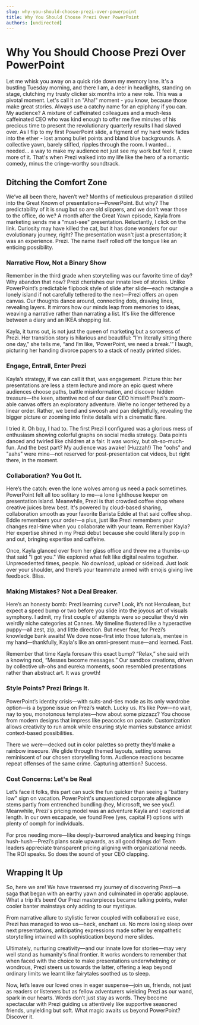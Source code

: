 ```yaml
---
slug: why-you-should-choose-prezi-over-powerpoint
title: Why You Should Choose Prezi Over PowerPoint
authors: [undirected]
---
```



# Why You Should Choose Prezi Over PowerPoint

Let me whisk you away on a quick ride down my memory lane. It's a bustling Tuesday morning, and there I am, a deer in headlights, standing on stage, clutching my trusty clicker six months into a new role. This was a pivotal moment. Let's call it an "Aha!" moment - you know, because those make great stories. Always use a catchy name for an epiphany if you can. My audience? A mixture of caffeinated colleagues and a much-less caffeinated CEO who was kind enough to offer me five minutes of his precious time to present the revolutionary quarterly results I had slaved over. As I flip to my first PowerPoint slide, a figment of my hard work fades into the ether - lost among bullet points and bland blue backgrounds. A collective yawn, barely stifled, ripples through the room. I wanted... needed... a way to make my audience not just see my work but feel it, crave more of it. That's when Prezi walked into my life like the hero of a romantic comedy, minus the cringe-worthy soundtrack.

## Ditching the Comfort Zone

We’ve all been there, haven’t we? Months of meticulous preparation distilled into the Great Known of presentations—PowerPoint. But why? The predictability of it is snug but so are old slippers, and we don't wear those to the office, do we? A month after the Great Yawn episode, Kayla from marketing sends me a "must-see" presentation. Reluctantly, I click on the link. Curiosity may have killed the cat, but it has done wonders for our evolutionary journey, right? The presentation wasn't just a presentation; it was an experience. Prezi. The name itself rolled off the tongue like an enticing possibility.

### Narrative Flow, Not a Binary Show

Remember in the third grade when storytelling was our favorite time of day? Why abandon that now? Prezi cherishes our innate love of stories. Unlike PowerPoint’s predictable flipbook style of slide after slide—each rectangle a lonely island if not carefully tethered to the next—Prezi offers an open canvas. Our thoughts dance around, connecting dots, drawing lines, revealing layers. It mirrors how our minds leap from memories to ideas, weaving a narrative rather than narrating a list. It's like the difference between a diary and an IKEA shopping list.

Kayla, it turns out, is not just the queen of marketing but a sorceress of Prezi. Her transition story is hilarious and beautiful: “I’m literally sitting there one day,” she tells me, “and I’m like, ‘PowerPoint, we need a break.’” I laugh, picturing her handing divorce papers to a stack of neatly printed slides. 

### Engage, Entrall, Enter Prezi

Kayla’s strategy, if we can call it that, was engagement. Picture this: her presentations are less a stern lecture and more an epic quest where audiences choose paths, battle misinformation, and discover hidden treasure—the keen, attentive nod of our dear CEO himself! Prezi's zoom-able canvas offers an exploratory adventure. We’re no longer tethered by a linear order. Rather, we bend and swoosh and pan delightfully, revealing the bigger picture or zooming into finite details with a cinematic flare.

I tried it. Oh boy, I had to. The first Prezi I configured was a glorious mess of enthusiasm showing colorful graphs on social media strategy. Data points danced and twirled like children at a fair. It was wonky, but oh-so-much-fun. And the best part? My audience was awake! (Huzzah!) The "oohs" and "aahs" were mine—not reserved for post-presentation cat videos, but right there, in the moment.

### Collaboration? You Got It.

Here’s the catch: even the lone wolves among us need a pack sometimes. PowerPoint felt all too solitary to me—a lone lighthouse keeper on presentation island. Meanwhile, Prezi is that crowded coffee shop where creative juices brew best. It's powered by cloud-based sharing, collaboration smooth as your favorite Barista Eddie at that said coffee shop. Eddie remembers your order—a plus, just like Prezi remembers your changes real-time when you collaborate with your team. Remember Kayla? Her expertise shined in my Prezi debut because she could literally pop in and out, bringing expertise and caffeine.

Once, Kayla glanced over from her glass office and threw me a thumbs-up that said "I got you." We explored what felt like digital realms together. Unprecedented times, people. No download, upload or sideload. Just look over your shoulder, and there’s your teammate armed with emojis giving live feedback. Bliss.

### Making Mistakes? Not a Deal Breaker.

Here’s an honesty bomb: Prezi learning curve? Look, it’s not Herculean, but expect a speed bump or two before you slide into the joyous art of visuals symphony. I admit, my first couple of attempts were so peculiar they’d win weirdly niche categories at Cannes. My timeline flustered like a hyperactive puppy—all zest, zip, and little direction. But never fear, for Prezi’s knowledge bank awaits! We dove nose-first into those tutorials, mentee in my hand—thankfully, Kayla's like an omni-present muse—and learned. Fast.

Remember that time Kayla foresaw this exact bump? “Relax,” she said with a knowing nod, “Messes become messages.” Our sandbox creations, driven by collective uh-ohs and eureka moments, soon resembled presentations rather than abstract art. It was growth!

### Style Points? Prezi Brings It.

PowerPoint’s identity crisis—with suits-and-ties mode as its only wardrobe option—is a bygone issue on Prezi’s watch. Lucky us. It’s like Pow—no wait, nay to you, monotonous templates—how about some pizzazz? You choose from modern designs that impress like peacocks on parade. Customization allows creativity to run amok while ensuring style marries substance amidst context-based possibilities.

There we were—decked out in color palettes so pretty they’d make a rainbow insecure. We glide through themed layouts, setting scenes reminiscent of our chosen storytelling form. Audience reactions became repeat offenses of the same crime. Capturing attention? Success.

### Cost Concerns: Let's be Real

Let’s face it folks, this part can suck the fun quicker than seeing a "battery low" sign on vacation. PowerPoint's unquestioned corporate allegiance stems partly from entrenched bundling (hey, Microsoft, we see you!). Meanwhile, Prezi's pricing model was an adventure Kayla and I explored at length. In our own escapade, we found Free (yes, capital F) options with plenty of oomph for individuals.

For pros needing more—like deeply-burrowed analytics and keeping things hush-hush—Prezi’s plans scale upwards, as all good things do! Team leaders appreciate transparent pricing aligning with organizational needs. The ROI speaks. So does the sound of your CEO clapping.

## Wrapping It Up

So, here we are! We have traversed my journey of discovering Prezi—a saga that began with an earthy yawn and culminated in operatic applause. What a trip it’s been! Our Prezi masterpieces became talking points, water cooler banter mainstays only adding to our mystique.

From narrative allure to stylistic fervor coupled with collaborative ease, Prezi has managed to woo us—heck, enchant us. No more losing sleep over next presentations, anticipating expressions made softer by empathetic storytelling intwined with sophistication beyond mere slides.

Ultimately, nurturing creativity—and our innate love for stories—may very well stand as humanity's final frontier. It works wonders to remember that when faced with the choice to make presentations underwhelming or wondrous, Prezi steers us towards the latter, offering a leap beyond ordinary limits we learnt like fairytales soothed us to sleep.

Now, let’s leave our loved ones in eager suspense—join us, friends, not just as readers or listeners but as fellow adventurers wielding Prezi as our wand, spark in our hearts. Words don’t just stay as words. They become spectacular with Prezi guiding us attentively like supportive seasoned friends, unyielding but soft. What magic awaits us beyond PowerPoint? Discover it.